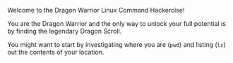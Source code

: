 Welcome to the Dragon Warrior Linux Command Hackercise!

You are the Dragon Warrior and the only way to unlock your full potential is by finding
the legendary Dragon Scroll.  

You might want to start by investigating where you are (`pwd`) and listing (`ls`) out the contents of your location.  

